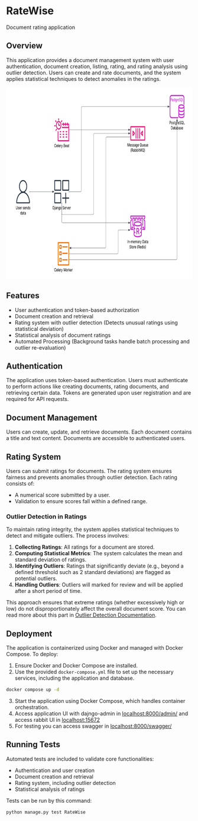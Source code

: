 # RateWise
Document rating application

## Overview
This application provides a document management system with user authentication, document creation, listing, rating, and rating analysis using outlier detection. Users can create and rate documents, and the system applies statistical techniques to detect anomalies in the ratings.

<img src="./docs/system_overview.png" width="800" height="520" />

## Features
- User authentication and token-based authorization
- Document creation and retrieval
- Rating system with outlier detection (Detects unusual ratings using statistical deviation)
- Statistical analysis of document ratings
- Automated Processing (Background tasks handle batch processing and outlier re-evaluation)

## Authentication
The application uses token-based authentication. Users must authenticate to perform actions like creating documents, rating documents, and retrieving certain data. Tokens are generated upon user registration and are required for API requests.

## Document Management
Users can create, update, and retrieve documents. Each document contains a title and text content. Documents are accessible to authenticated users.

## Rating System
Users can submit ratings for documents. The rating system ensures fairness and prevents anomalies through outlier detection. Each rating consists of:
- A numerical score submitted by a user.
- Validation to ensure scores fall within a defined range.

### Outlier Detection in Ratings
To maintain rating integrity, the system applies statistical techniques to detect and mitigate outliers. The process involves:
1. **Collecting Ratings**: All ratings for a document are stored.
2. **Computing Statistical Metrics**: The system calculates the mean and standard deviation of ratings.
3. **Identifying Outliers**: Ratings that significantly deviate (e.g., beyond a defined threshold such as 2 standard deviations) are flagged as potential outliers.
4. **Handling Outliers**: Outliers will marked for review and will be applied after a short period of time.

This approach ensures that extreme ratings (whether excessively high or low) do not disproportionately affect the overall document score.
You can read more about this part in [Outlier Detection Documentation](/docs/outlier-detection.md).

## Deployment
The application is containerized using Docker and managed with Docker Compose. To deploy:
1. Ensure Docker and Docker Compose are installed.
2. Use the provided `docker-compose.yml` file to set up the necessary services, including the application and database.
```bash
docker compose up -d 
```
3. Start the application using Docker Compose, which handles container orchestration.
4. Access application UI with dajngo-admin in [localhost:8000/admin/](http://localhost:8000/admin/) and access rabbit UI in [localhost:15672](http://localhost:15672)
5. For testing you can access swagger in [localhost:8000/swagger/](http://localhost:8000/swagger/)


## Running Tests
Automated tests are included to validate core functionalities:
- Authentication and user creation
- Document creation and retrieval
- Rating system, including outlier detection
- Statistical analysis of ratings

Tests can be run by this command:
```bash
python manage.py test RateWise
```

